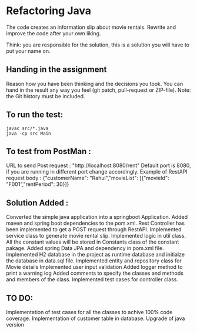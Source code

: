 # Refactoring Java

The code creates an information slip about movie rentals.
Rewrite and improve the code after your own liking.

Think: you are responsible for the solution, this is a solution you will have to put your name on.


## Handing in the assignment

Reason how you have been thinking and the decisions you took.
You can hand in the result any way you feel (git patch, pull-request or ZIP-file).
Note: the Git history must be included.


## To run the test:

```
javac src/*.java
java -cp src Main
```
## To test from PostMan :
URL to send Post request : "http://localhost:8080/rent" Default port is 8080, if you are running in different port change accordingly.
Example of RestAPI request body :
{"customerName": "Rahul","movieList": [{"movieId": "F001","rentPeriod": 30}]}

## Solution Added :

Converted the simple java application into a springboot Application.
Added maven and spring boot dependencies to the pom.xml.
Rest Controller has been implemented to get a POST request through RestAPI.
Implemented service class to generate movie rental slip.
Implemented logic in util class.
All the constant values will be stored in Constants class of the constant pakage.
Added spring Data JPA and dependency in pom.xml file.
Implemented H2 database in the project as runtime database and initialze the database in data.sql file.
Implemented entity and repository class for Movie details
Implemented user input validation
Added logger method to print a warning log
Added comments to specify the classes and methods and members of the class.
Implemented test cases for controller class.

## TO DO:
Implementation of test cases for all the classes to achive 100% code coverage.
Implementation of customer table in database.
Upgrade of java version
